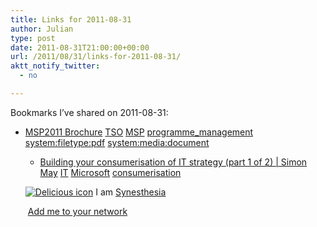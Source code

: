 ```yaml
---
title: Links for 2011-08-31
author: Julian
type: post
date: 2011-08-31T21:00:00+00:00
url: /2011/08/31/links-for-2011-08-31/
aktt_notify_twitter:
  - no

---
```

Bookmarks I&#8217;ve shared on 2011-08-31:

  * [MSP2011 Brochure][1] 
    [TSO][2] [MSP][3] [programme_management][4] [system:filetype:pdf][5] [system:media:document][6] </li> 
    
      * [Building your consumerisation of IT strategy (part 1 of 2) | Simon May][7] 
        [IT][8] [Microsoft][9] [consumerisation][10] </li> </ul> 
        
        <p class="deliciouslink">
          <a href="http://del.icio.us/synesthesia" title="See all my bookmarks on del.icio.us"><img src="https://www.synesthesia.co.uk/images/deliciousicon.jpg" alt="Delicious icon" /></a>&nbsp;I am <a href="http://del.icio.us/synesthesia" title="See all my bookmarks on del.icio.us">Synesthesia</a>
        </p>
        
        <p class="deliciouslink">
          <a href="http://del.icio.us/network?add=synesthesia" title="Add me to your del.icio.us network"><img src="https://www.synesthesia.co.uk/images/add.gif" alt="" /></a>&nbsp;<a href="http://del.icio.us/network?add=synesthesia" title="Add me to your del.icio.us network">Add me to your network</a>
        </p>

 [1]: http://aspireeurope.files.wordpress.com/2011/07/msp_overview_brochure.pdf
 [2]: http://www.delicious.com/synesthesia/TSO
 [3]: http://www.delicious.com/synesthesia/MSP
 [4]: http://www.delicious.com/synesthesia/programme_management
 [5]: http://www.delicious.com/synesthesia/system%3Afiletype%3Apdf
 [6]: http://www.delicious.com/synesthesia/system%3Amedia%3Adocument
 [7]: http://simon-may.com/uk-technet/building-your-consumerisation-of-it-strategy-part-1-of-2
 [8]: http://www.delicious.com/synesthesia/IT
 [9]: http://www.delicious.com/synesthesia/Microsoft
 [10]: http://www.delicious.com/synesthesia/consumerisation